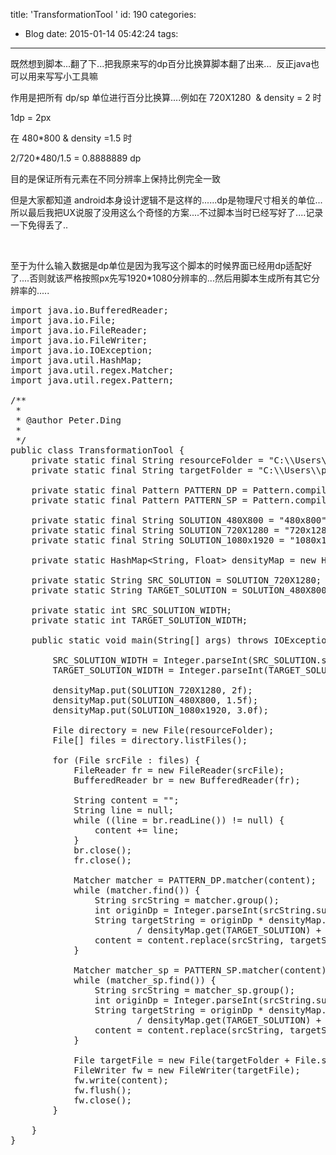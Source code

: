 title: 'TransformationTool '
id: 190
categories:
  - Blog
date: 2015-01-14 05:42:24
tags:
---

既然想到脚本...翻了下...把我原来写的dp百分比换算脚本翻了出来...  反正java也可以用来写写小工具嘛

作用是把所有 dp/sp 单位进行百分比换算....例如在 720X1280  &amp; density = 2 时

1dp = 2px

在 480*800 &amp; density =1.5 时

2/720*480/1.5 = 0.8888889 dp

目的是保证所有元素在不同分辨率上保持比例完全一致

但是大家都知道 android本身设计逻辑不是这样的......dp是物理尺寸相关的单位...所以最后我把UX说服了没用这么个奇怪的方案....不过脚本当时已经写好了....记录一下免得丢了..

&nbsp;

至于为什么输入数据是dp单位是因为我写这个脚本的时候界面已经用dp适配好了....否则就该严格按照px先写1920*1080分辨率的...然后用脚本生成所有其它分辨率的.....

<pre class="lang:java decode:true">import java.io.BufferedReader;
import java.io.File;
import java.io.FileReader;
import java.io.FileWriter;
import java.io.IOException;
import java.util.HashMap;
import java.util.regex.Matcher;
import java.util.regex.Pattern;

/**
 * 
 * @author Peter.Ding
 * 
 */
public class TransformationTool {
    private static final String resourceFolder = "C:\\Users\\peter.ding\\Desktop\\src_folder";
    private static final String targetFolder = "C:\\Users\\peter.ding\\Desktop\\target_folder";

    private static final Pattern PATTERN_DP = Pattern.compile("[0-9]{1,3}dp");
    private static final Pattern PATTERN_SP = Pattern.compile("[0-9]{1,3}sp");

    private static final String SOLUTION_480X800 = "480x800";
    private static final String SOLUTION_720X1280 = "720x1280";
    private static final String SOLUTION_1080x1920 = "1080x1920";

    private static HashMap&lt;String, Float&gt; densityMap = new HashMap&lt;&gt;();

    private static String SRC_SOLUTION = SOLUTION_720X1280;
    private static String TARGET_SOLUTION = SOLUTION_480X800;

    private static int SRC_SOLUTION_WIDTH;
    private static int TARGET_SOLUTION_WIDTH;

    public static void main(String[] args) throws IOException {

        SRC_SOLUTION_WIDTH = Integer.parseInt(SRC_SOLUTION.split("x")[0]);
        TARGET_SOLUTION_WIDTH = Integer.parseInt(TARGET_SOLUTION.split("x")[0]);

        densityMap.put(SOLUTION_720X1280, 2f);
        densityMap.put(SOLUTION_480X800, 1.5f);
        densityMap.put(SOLUTION_1080x1920, 3.0f);

        File directory = new File(resourceFolder);
        File[] files = directory.listFiles();

        for (File srcFile : files) {
            FileReader fr = new FileReader(srcFile);
            BufferedReader br = new BufferedReader(fr);

            String content = "";
            String line = null;
            while ((line = br.readLine()) != null) {
                content += line;
            }
            br.close();
            fr.close();

            Matcher matcher = PATTERN_DP.matcher(content);
            while (matcher.find()) {
                String srcString = matcher.group();
                int originDp = Integer.parseInt(srcString.substring(0, srcString.length() - 2));
                String targetString = originDp * densityMap.get(SRC_SOLUTION) * TARGET_SOLUTION_WIDTH / SRC_SOLUTION_WIDTH
                        / densityMap.get(TARGET_SOLUTION) + "dp";
                content = content.replace(srcString, targetString);
            }

            Matcher matcher_sp = PATTERN_SP.matcher(content);
            while (matcher_sp.find()) {
                String srcString = matcher_sp.group();
                int originDp = Integer.parseInt(srcString.substring(0, srcString.length() - 2));
                String targetString = originDp * densityMap.get(SRC_SOLUTION) * TARGET_SOLUTION_WIDTH / SRC_SOLUTION_WIDTH
                        / densityMap.get(TARGET_SOLUTION) + "sp";
                content = content.replace(srcString, targetString);
            }

            File targetFile = new File(targetFolder + File.separatorChar + srcFile.getName());
            FileWriter fw = new FileWriter(targetFile);
            fw.write(content);
            fw.flush();
            fw.close();
        }

    }
}</pre>

&nbsp;